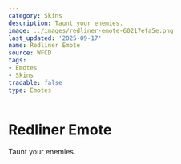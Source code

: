 ```yaml
---
category: Skins
description: Taunt your enemies.
image: ../images/redliner-emote-60217efa5e.png
last_updated: '2025-09-17'
name: Redliner Emote
source: WFCD
tags:
- Emotes
- Skins
tradable: false
type: Emotes
---
```


# Redliner Emote

Taunt your enemies.


